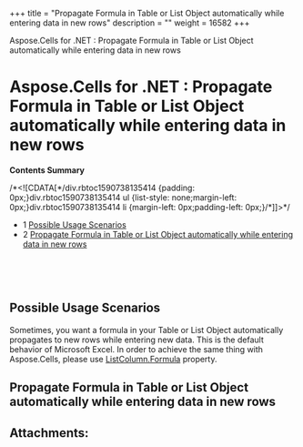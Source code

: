 +++
title = "Propagate Formula in Table or List Object automatically while entering data in new rows" 
description = "" 
weight = 16582 
+++

Aspose.Cells for .NET : Propagate Formula in Table or List Object automatically while entering data in new rows  

# Aspose.Cells for .NET : Propagate Formula in Table or List Object automatically while entering data in new rows


**Contents Summary**

/\*<!\[CDATA\[\*/div.rbtoc1590738135414 {padding: 0px;}div.rbtoc1590738135414 ul {list-style: none;margin-left: 0px;}div.rbtoc1590738135414 li {margin-left: 0px;padding-left: 0px;}/\*\]\]>\*/

*   1 [Possible Usage Scenarios](#PropagateFormulainTableorListObjectautomaticallywhileenteringdatainnewrows-PossibleUsageScenarios)
*   2 [Propagate Formula in Table or List Object automatically while entering data in new rows](#PropagateFormulainTableorListObjectautomaticallywhileenteringdatainnewrows-PropagateFormulainTableorListObjectautomaticallywhileenteringdatainnewrows)

 

 

## Possible Usage Scenarios

Sometimes, you want a formula in your Table or List Object automatically propagates to new rows while entering new data. This is the default behavior of Microsoft Excel. In order to achieve the same thing with Aspose.Cells, please use [ListColumn.Formula](https://apireference.aspose.com/net/cells/aspose.cells.tables/listcolumn/properties/formula) property.

## Propagate Formula in Table or List Object automatically while entering data in new rows


## Attachments:


